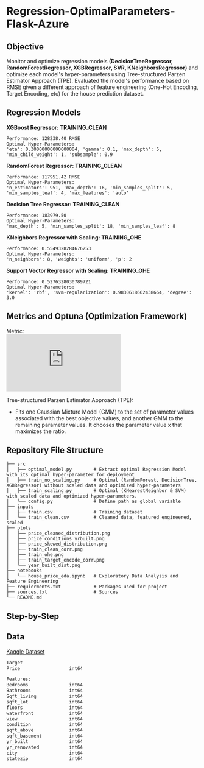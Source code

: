 # Regression-OptimalParameters-Flask-Azure


## Objective
Monitor and optimize regression models **(DecisionTreeRegressor, RandomForestRegressor, XGBRegressor, SVR, KNeighborsRegressor)** and optimize each model's hyper-parameters using Tree-structured Parzen Estimator Approach (TPE). Evaluated the model's performance based on RMSE given a different approach of feature engineering (One-Hot Encoding, Target Encoding, etc) for the house prediction dataset. 

## Regression Models 
**XGBoost Regressor: TRAINING_CLEAN**
```
Performance: 128238.40 RMSE
Optimal Hyper-Parameters:
'eta': 0.30000000000000004, 'gamma': 0.1, 'max_depth': 5, 'min_child_weight': 1, 'subsample': 0.9
```

**RandomForest Regressor: TRAINING_CLEAN**
```
Performance: 117951.42 RMSE
Optimal Hyper-Parameters:
'n_estimators': 951, 'max_depth': 16, 'min_samples_split': 5, 'min_samples_leaf': 4, 'max_features': 'auto'
```
**Decision Tree Regressor: TRAINING_CLEAN**
```
Performance: 183979.50
Optimal Hyper-Parameters:
'max_depth': 5, 'min_samples_split': 18, 'min_samples_leaf': 8
```
**KNeighbors Regressor with Scaling: TRAINING_OHE**
```
Performance: 0.5549328284676253
Optimal Hyper-Parameters:
'n_neighbors': 8, 'weights': 'uniform', 'p': 2
```
**Support Vector Regressor with Scaling: TRAINING_OHE**
```
Performance: 0.5276328030789721
Optimal Hyper-Parameters:
'kernel': 'rbf', 'svm-regularization': 0.9830618662438664, 'degree': 3.0
```
## Metrics and Optuna (Optimization Framework)

Metric:\
![](https://latex.codecogs.com/svg.latex?%5Cfn_phv%20%5Clarge%20RMSE%20%3D%20%5Csqrt%7B%5Cfrac%7B%5Csum_%7Bi%3D1%7D%5E%7BN%7D%28Predicted_%7Bi%7D%20-%20Actual_%7Bi%7D%5E%7B%7D%29%5E%7B2%7D%7D%7BN%7D%7D)


Tree-structured Parzen Estimator Approach (TPE):
- Fits one Gaussian Mixture Model (GMM) to the set of parameter values associated with the best objective values, and another GMM to the remaining parameter values. It chooses the parameter value x that maximizes the ratio.




## Repository File Structure
    ├── src          
    │   ├── optimal_model.py        # Extract optimal Regression Model with its optimal hyper-parameter for deployment
    │   ├── train_no_scaling.py     # Optimal (RandomForest, DecisionTree, XGBRegressor) without scaled data and optimized hyper-parameters
    │   ├── train_scaling.py        # Optimal (KNearestNeighbor & SVM) with scaled data and optimized hyper-parameters.
    │   └── config.py               # Define path as global variable
    ├── inputs
    │   ├── train.csv               # Training dataset
    │   └── train_clean.csv         # Cleaned data, featured engineered, scaled
    ├── plots
    │   ├── price_cleaned_distribution.png   
    │   ├── price_conditions_yrbuilt.png
    │   ├── price_skewed_distribution.png   
    │   ├── train_clean_corr.png
    │   ├── train_ohe.png
    │   ├── train_target_encode_corr.png
    │   └── year_built_dist.png
    ├── notebooks
    │   └── house_price_eda.ipynb   # Exploratory Data Analysis and Feature Engineering
    ├── requierments.txt            # Packages used for project
    ├── sources.txt                 # Sources
    └── README.md
 
## Step-by-Step

## Data
[Kaggle Dataset](https://www.kaggle.com/anmolkumar/health-insurance-cross-sell-prediction)
```bash
Target  
Price                  int64

Features: 
Bedrooms               int64
Bathrooms              int64
Sqft_living            int64
sqft_lot               int64
floors                 int64
waterfront             int64
view                   int64
condition              int64
sqft_above             int64
sqft_basement          int64
yr_built               int64
yr_renovated           int64
city                   int64
statezip               int64
```

